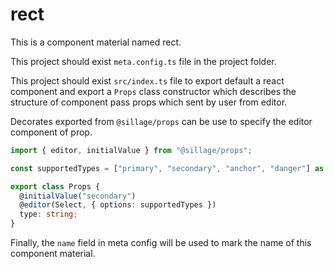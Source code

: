 # rect

This is a component material named rect.

This project should exist `meta.config.ts` file in the project folder.

This project should exist `src/index.ts` file to export default a react component and export a `Props` class constructor which describes the structure of component pass props which sent by user from editor.

Decorates exported from `@sillage/props` can be use to specify the editor component of prop.

```ts
import { editor, initialValue } from "@sillage/props";

const supportedTypes = ["primary", "secondary", "anchor", "danger"] as const;

export class Props {
  @initialValue("secondary")
  @editor(Select, { options: supportedTypes })
  type: string;
}
```

Finally, the `name` field in meta config will be used to mark the name of this component material.
